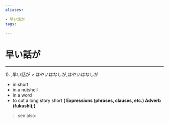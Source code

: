 ```yaml
---
aliases:
    
- 早い話が
tags:
    
---
```


# 早い話が
---
1).
,早い話が > はやいはなしが,はやいはなしが

- in short
- in a nutshell
- in a word
- to cut a long story short
**( Expressions (phrases, clauses, etc.) Adverb (fukushi);)**
> see also: 
            